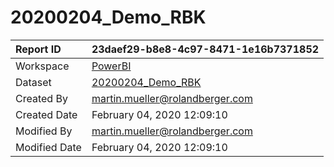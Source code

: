 



# 20200204_Demo_RBK

|Report ID|23daef29-b8e8-4c97-8471-1e16b7371852|
| :--- | :--- |
|Workspace|[PowerBI](../Workspaces/PowerBI.md)|
|Dataset|[20200204_Demo_RBK](../Datasets/20200204_Demo_RBK.md)|
|Created By|martin.mueller@rolandberger.com|
|Created Date|February 04, 2020 12:09:10|
|Modified By|martin.mueller@rolandberger.com|
|Modified Date|February 04, 2020 12:09:10|
